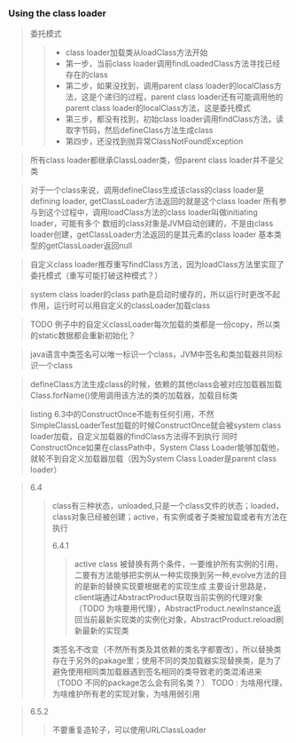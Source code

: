 ### Using the class loader

> 委托模式
>> * class loader加载类从loadClass方法开始
>> * 第一步，当前class loader调用findLoadedClass方法寻找已经存在的class
>> * 第二步，如果没找到，调用parent class loader的localClass方法，这是个递归的过程，parent class loader还有可能调用他的parent class loader的localClass方法，这是委托模式
>> * 第三步，都没有找到，初始class loader调用findClass方法，读取字节码，然后defineClass方法生成class
>> * 第四步，还没找到抛异常ClassNotFoundException

> 所有class loader都继承ClassLoader类，但parent class loader并不是父类

> 对于一个class来说，调用defineClass生成该class的class loader是defining loader, getClassLoader方法返回的就是这个class loader
> 所有参与到这个过程中，调用loadClass方法的class loader叫做initiating loader，可能有多个
> 数组的class对象是JVM自动创建的，不是由class loader创建，getClassLoader方法返回的是其元素的class loader
> 基本类型的getClassLoader返回null 

> 自定义class loader推荐重写findClass方法，因为loadClass方法里实现了委托模式（重写可能打破这种模式？）

> system class loader的class path是启动时缓存的，所以运行时更改不起作用，运行时可以用自定义的classLoader加载class

> TODO 例子中的自定义classLoader每次加载的类都是一份copy，所以类的static数据都会重新初始化？

> java语言中类签名可以唯一标识一个class，JVM中签名和类加载器共同标识一个class

> defineClass方法生成class的时候，依赖的其他class会被对应加载器加载
> Class.forName()使用调用该方法的类的加载器，加载目标类

> listing 6.3中的ConstructOnce不能有任何引用，不然SimpleClassLoaderTest加载的时候ConstructOnce就会被system class loader加载，自定义加载器的findClass方法得不到执行
> 同时ConstructOnce如果在classPath中，System Class Loader能够加载他，就轮不到自定义加载器加载（因为System Class Loader是parent class loader）

> 6.4
>> class有三种状态，unloaded,只是一个class文件的状态；loaded，class对象已经被创建；active，有实例或者子类被加载或者有方法在执行
>> 
>> 6.4.1
>>> active class 被替换有两个条件，一要维护所有实例的引用，二要有方法能够把实例从一种实现换到另一种,evolve方法的目的是新的替换实现要根据老的实现生成
>>> 主要设计思路是，client端通过AbstractProduct获取当前实例的代理对象（TODO 为啥要用代理），AbstractProduct.newInstance返回当前最新实现类的实例化对象，AbstractProduct.reload刷新最新的实现类
>>
>> 类签名不改变（不然所有类及其依赖的类名字都要改），所以替换类存在于另外的pakage里；使用不同的类加载器实现替换类，是为了避免使用相同类加载器遇到签名相同的类导致老的类混淆进来（TODO 不同的package怎么会有同名类？）
>> TODO : 为啥用代理，为啥维护所有老的实现对象，为啥用弱引用

> 6.5.2 
>> 不要重复造轮子，可以使用URLClassLoader
